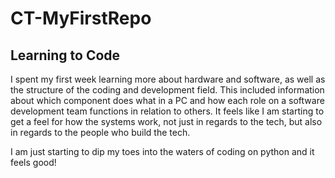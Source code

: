 # CT-MyFirstRepo
## Learning to Code
I spent my first week learning more about hardware and software, as well as the structure of the coding and development field. This included information about which component does what in a PC and how each role on a software development team functions in relation to others. It feels like I am starting to get a feel for how the systems work, not just in regards to the tech, but also in regards to the people who build the tech.

I am just starting to dip my toes into the waters of coding on python and it feels good!
